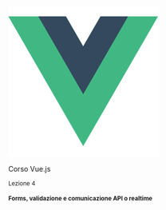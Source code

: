 ![Vue logo](slides/migrate-to-vue3/images/vue-logo.svg)

Corso Vue.js

<small>

Lezione 4

#### Forms, validazione e comunicazione API o realtime

</small>


<aside class="notes">
</aside>
